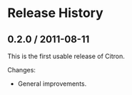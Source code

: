 # Release History

## 0.2.0 / 2011-08-11

This is the first usable release of Citron.

Changes:

* General improvements.

